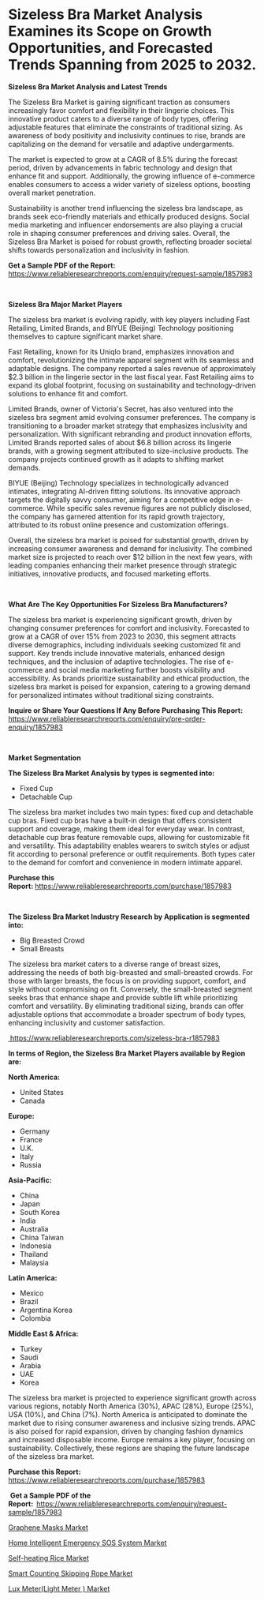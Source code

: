 <p><h1>Sizeless Bra Market Analysis Examines its Scope on Growth Opportunities, and Forecasted Trends Spanning from 2025 to 2032.</h1></p><p><strong>Sizeless Bra Market Analysis and Latest Trends</strong></p>
<p><p>The Sizeless Bra Market is gaining significant traction as consumers increasingly favor comfort and flexibility in their lingerie choices. This innovative product caters to a diverse range of body types, offering adjustable features that eliminate the constraints of traditional sizing. As awareness of body positivity and inclusivity continues to rise, brands are capitalizing on the demand for versatile and adaptive undergarments. </p><p>The market is expected to grow at a CAGR of 8.5% during the forecast period, driven by advancements in fabric technology and design that enhance fit and support. Additionally, the growing influence of e-commerce enables consumers to access a wider variety of sizeless options, boosting overall market penetration. </p><p>Sustainability is another trend influencing the sizeless bra landscape, as brands seek eco-friendly materials and ethically produced designs. Social media marketing and influencer endorsements are also playing a crucial role in shaping consumer preferences and driving sales. Overall, the Sizeless Bra Market is poised for robust growth, reflecting broader societal shifts towards personalization and inclusivity in fashion.</p></p>
<p><strong>Get a Sample PDF of the Report:&nbsp;</strong> <a href="https://www.reliableresearchreports.com/enquiry/request-sample/1857983?utm_campaign=41&utm_medium=2&utm_source=Github&utm_content=ia&utm_term=10022025&utm_id=sizeless-bra">https://www.reliableresearchreports.com/enquiry/request-sample/1857983</a></p>
<p>&nbsp;</p>
<p><strong>Sizeless Bra Major Market Players</strong></p>
<p><p>The sizeless bra market is evolving rapidly, with key players including Fast Retailing, Limited Brands, and BIYUE (Beijing) Technology positioning themselves to capture significant market share. </p><p>Fast Retailing, known for its Uniqlo brand, emphasizes innovation and comfort, revolutionizing the intimate apparel segment with its seamless and adaptable designs. The company reported a sales revenue of approximately $2.3 billion in the lingerie sector in the last fiscal year. Fast Retailing aims to expand its global footprint, focusing on sustainability and technology-driven solutions to enhance fit and comfort.</p><p>Limited Brands, owner of Victoria's Secret, has also ventured into the sizeless bra segment amid evolving consumer preferences. The company is transitioning to a broader market strategy that emphasizes inclusivity and personalization. With significant rebranding and product innovation efforts, Limited Brands reported sales of about $6.8 billion across its lingerie brands, with a growing segment attributed to size-inclusive products. The company projects continued growth as it adapts to shifting market demands.</p><p>BIYUE (Beijing) Technology specializes in technologically advanced intimates, integrating AI-driven fitting solutions. Its innovative approach targets the digitally savvy consumer, aiming for a competitive edge in e-commerce. While specific sales revenue figures are not publicly disclosed, the company has garnered attention for its rapid growth trajectory, attributed to its robust online presence and customization offerings.</p><p>Overall, the sizeless bra market is poised for substantial growth, driven by increasing consumer awareness and demand for inclusivity. The combined market size is projected to reach over $12 billion in the next few years, with leading companies enhancing their market presence through strategic initiatives, innovative products, and focused marketing efforts.</p></p>
<p>&nbsp;</p>
<p><strong>What Are The Key Opportunities For Sizeless Bra Manufacturers?</strong></p>
<p><p>The sizeless bra market is experiencing significant growth, driven by changing consumer preferences for comfort and inclusivity. Forecasted to grow at a CAGR of over 15% from 2023 to 2030, this segment attracts diverse demographics, including individuals seeking customized fit and support. Key trends include innovative materials, enhanced design techniques, and the inclusion of adaptive technologies. The rise of e-commerce and social media marketing further boosts visibility and accessibility. As brands prioritize sustainability and ethical production, the sizeless bra market is poised for expansion, catering to a growing demand for personalized intimates without traditional sizing constraints.</p></p>
<p><strong>Inquire or Share Your Questions If Any Before Purchasing This Report:</strong> <a href="https://www.reliableresearchreports.com/enquiry/pre-order-enquiry/1857983?utm_campaign=41&utm_medium=2&utm_source=Github&utm_content=ia&utm_term=10022025&utm_id=sizeless-bra">https://www.reliableresearchreports.com/enquiry/pre-order-enquiry/1857983</a></p>
<p>&nbsp;</p>
<p><strong>Market Segmentation</strong></p>
<p><strong>The Sizeless Bra Market Analysis by types is segmented into:</strong></p>
<p><ul><li>Fixed Cup</li><li>Detachable Cup</li></ul></p>
<p><p>The sizeless bra market includes two main types: fixed cup and detachable cup bras. Fixed cup bras have a built-in design that offers consistent support and coverage, making them ideal for everyday wear. In contrast, detachable cup bras feature removable cups, allowing for customizable fit and versatility. This adaptability enables wearers to switch styles or adjust fit according to personal preference or outfit requirements. Both types cater to the demand for comfort and convenience in modern intimate apparel.</p></p>
<p><strong>Purchase this Report:&nbsp;</strong><a href="https://www.reliableresearchreports.com/purchase/1857983?utm_campaign=41&utm_medium=2&utm_source=Github&utm_content=ia&utm_term=10022025&utm_id=sizeless-bra">https://www.reliableresearchreports.com/purchase/1857983</a></p>
<p>&nbsp;</p>
<p><strong>The Sizeless Bra Market Industry Research by Application is segmented into:</strong></p>
<p><ul><li>Big Breasted Crowd</li><li>Small Breasts</li></ul></p>
<p><p>The sizeless bra market caters to a diverse range of breast sizes, addressing the needs of both big-breasted and small-breasted crowds. For those with larger breasts, the focus is on providing support, comfort, and style without compromising on fit. Conversely, the small-breasted segment seeks bras that enhance shape and provide subtle lift while prioritizing comfort and versatility. By eliminating traditional sizing, brands can offer adjustable options that accommodate a broader spectrum of body types, enhancing inclusivity and customer satisfaction.</p></p>
<p><a href="https://www.reliableresearchreports.com/sizeless-bra-r1857983?utm_campaign=41&utm_medium=2&utm_source=Github&utm_content=ia&utm_term=10022025&utm_id=sizeless-bra">&nbsp;https://www.reliableresearchreports.com/sizeless-bra-r1857983</a></p>
<p><strong>In terms of Region, the Sizeless Bra Market Players available by Region are:</strong></p>
<p>
    <p> <strong> North America: </strong>
        <ul>
            <li>United States</li>
            <li>Canada</li>
        </ul>
        </p> 
    <p> <strong> Europe: </strong>
        <ul>
            <li>Germany</li>
            <li>France</li>
            <li>U.K.</li>
            <li>Italy</li>
            <li>Russia</li>
        </ul>
        </p> 
    <p> <strong> Asia-Pacific: </strong>
        <ul>
            <li>China</li>
            <li>Japan</li>
            <li>South Korea</li>
            <li>India</li>
            <li>Australia</li>
            <li>China Taiwan</li>
            <li>Indonesia</li>
            <li>Thailand</li>
            <li>Malaysia</li>
        </ul>
        </p> 
    <p> <strong> Latin America: </strong>
        <ul>
            <li>Mexico</li>
            <li>Brazil</li>
            <li>Argentina Korea</li>
            <li>Colombia</li>
        </ul>
        </p> 
    <p> <strong> Middle East & Africa: </strong>
        <ul>
            <li>Turkey</li>
            <li>Saudi</li>
            <li>Arabia</li>
            <li>UAE</li>
            <li>Korea</li>
        </ul>
    </p>
    </p>
<p><p>The sizeless bra market is projected to experience significant growth across various regions, notably North America (30%), APAC (28%), Europe (25%), USA (10%), and China (7%). North America is anticipated to dominate the market due to rising consumer awareness and inclusive sizing trends. APAC is also poised for rapid expansion, driven by changing fashion dynamics and increased disposable income. Europe remains a key player, focusing on sustainability. Collectively, these regions are shaping the future landscape of the sizeless bra market.</p></p>
<p><strong>Purchase this Report: </strong><a href="https://www.reliableresearchreports.com/purchase/1857983?utm_campaign=41&utm_medium=2&utm_source=Github&utm_content=ia&utm_term=10022025&utm_id=sizeless-bra">https://www.reliableresearchreports.com/purchase/1857983</a></p>
<p>&nbsp;<strong>Get a Sample PDF of the Report:&nbsp;&nbsp;</strong><a href="https://www.reliableresearchreports.com/enquiry/request-sample/1857983?utm_campaign=41&utm_medium=2&utm_source=Github&utm_content=ia&utm_term=10022025&utm_id=sizeless-bra">https://www.reliableresearchreports.com/enquiry/request-sample/1857983</a></p>
<p><strong></strong></p>
<p><p><a href="https://github.com/kaloyhboosh/Market-Research-Report-List-1/blob/main/graphene-masks-market.md?utm_campaign=41&utm_medium=2&utm_source=Github&utm_content=ia&utm_term=10022025&utm_id=sizeless-bra">Graphene Masks Market</a></p><p><a href="https://github.com/lefiobakali/Market-Research-Report-List-1/blob/main/home-intelligent-emergency-sos-system-market.md?utm_campaign=41&utm_medium=2&utm_source=Github&utm_content=ia&utm_term=10022025&utm_id=sizeless-bra">Home Intelligent Emergency SOS System Market</a></p><p><a href="https://github.com/mqhayigurbaj/Market-Research-Report-List-1/blob/main/self-heating-rice-market.md?utm_campaign=41&utm_medium=2&utm_source=Github&utm_content=ia&utm_term=10022025&utm_id=sizeless-bra">Self-heating Rice Market</a></p><p><a href="https://github.com/stickkinkel/Market-Research-Report-List-1/blob/main/smart-counting-skipping-rope-market.md?utm_campaign=41&utm_medium=2&utm_source=Github&utm_content=ia&utm_term=10022025&utm_id=sizeless-bra">Smart Counting Skipping Rope Market</a></p><p><a href="https://github.com/xalatieusope/Market-Research-Report-List-1/blob/main/lux-meterlight-meter-market.md?utm_campaign=41&utm_medium=2&utm_source=Github&utm_content=ia&utm_term=10022025&utm_id=sizeless-bra">Lux Meter(Light Meter ) Market</a></p></p>